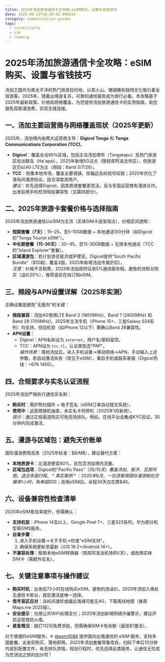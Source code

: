 ```yaml
---
title: 2025年汤加旅游通信卡全攻略:eSIM购买、设置与省钱技巧
date: 2025-09-13T18:20:02.096934
category: communication-guides
tags:
  - connectivity
  - sim
  - roaming
---
```


# 2025年汤加旅游通信卡全攻略：eSIM购买、设置与省钱技巧

汤加王国作为南太平洋的热门旅游目的地，以其火山、珊瑚礁和独特文化吸引着全球游客。2025年，随着出境游复苏，可靠的通信服务成为旅行必备。本攻略基于2025年最新政策、价格和网络覆盖，为您提供汤加旅游通信卡的实用指南，助您避免高额漫游费，实现无缝连接。

## 一、汤加主要运营商与网络覆盖现状（2025年更新）
2025年，汤加境内由两大运营商主导：**Digicel Tonga** 和 **Tonga Communications Corporation (TCC)**。  
- **Digicel**：覆盖全岛95%区域，包括主岛汤加塔布（Tongatapu）及热门旅游区哈派群岛（Ha'apai）。2025年新增5G试点（限努库阿洛法市区），但旅游区仍以4G LTE为主（频段：Band 3/7/28）。  
- **TCC**：侧重本地市场，覆盖主要城镇，但偏远岛屿信号较弱；2025年优化了海岛间漫游协议，适合深度游用户。  
*建议*：优先选择Digicel，因其旅游套餐更灵活，且与多国运营商有漫游合作。出发前用手机检测频段兼容性（见第四部分）。

## 二、2025年旅游卡套餐价格与选择指南
2025年汤加旅游通信以eSIM为主流（实体SIM卡逐渐淘汰），价格区间透明：  
- **短期套餐（7天）**：$15-$25，含5-10GB数据 + 本地通话100分钟（如Digicel的"Tonga Tourist eSIM"）。  
- **中长期套餐（15-30天）**：$30-$45，含15-30GB数据 + 无限本地通话（TCC的"Island Explorer"套餐）。  
- **区域漫游包**：若计划游览斐济或萨摩亚，Digicel提供"South Pacific Bundle"（$50起，覆盖3国，2025年新增汤加专属折扣）。  
*注意*：价格不含税费，2025年汤加政府征收5%通信服务税。避免机场柜台购买（溢价20%），推荐提前在线订购eSIM。

## 三、频段与APN设置详解（2025年实测）
正确设置是避免"无服务"的关键：  
- **频段兼容**：汤加4G使用LTE Band 3 (1800MHz)、Band 7 (2600MHz) 和 Band 28 (700MHz)。2025年主流手机（iPhone 15+、三星Galaxy S24系列）均支持，但旧机型（如iPhone 12以下）需确认Band 28兼容性。  
- **APN设置**：  
  - Digicel：APN名称设为 `internet`，用户名/密码留空。  
  - TCC：APN设为 `tcc.tl`，认证类型选"PAP"。  
*操作场景*：落地汤加后，进入手机设置→移动网络→APN，手动输入上述参数。若自动激活失败（常见于eSIM），重启手机或联系客服（Digicel热线：+676 1400）。

## 四、合规要求与实名认证流程
2025年汤加严格执行通信实名制：  
- **购买时**：需护照扫描件 + 电子签名（eSIM订单自动提交系统）。  
- **使用中**：运营商随机抽查，未实名卡将停机（2025年1月新规）。  
*提示*：通过正规渠道购买可免现场排队。例如，在线平台会集成KYC验证，30分钟内完成激活。

## 五、漫游与区域包：避免天价账单
国际漫游费用高昂（2025年标准：$8/MB），建议替代方案：  
- **本地旅游卡**：比漫游便宜80%，且包含汤加境内流量。  
- **区域包选项**：Digicel的"Pacific Pass"（$35/10天）覆盖汤加、斐济、瓦努阿图，适合多国行程。  
*真实案例*：2025年8月，一位游客用国际漫游刷社交媒体1小时，账单超$200；改用eSIM后，全程30天仅花费$40。

## 六、设备兼容性检查清单
2025年eSIM普及率提升，但需确认：  
- **支持机型**：iPhone 14及以上、Google Pixel 7+、三星S23系列。华为部分机型需GMS服务。  
- **自查步骤**：  
  1. 进入手机设置→关于手机→检查"eSIM支持"。  
  2. 确保系统更新至最新（iOS 18.2+/Android 14+）。  
- **不兼容处理**：租用本地eSIM转换器（努库阿洛法机场$5/天），或改用实体SIM卡（需额外实名）。

## 七、关键注意事项与操作建议
- **购买时机**：出发前72小时在线购买eSIM，避免机场溢价。2025年汤加入境处无通信卡柜台，提前激活是唯一选择。  
- **信号盲区应对**：岛屿间渡轮或偏远海滩可能无4G，下载离线地图（推荐Maps.me 2025版）。  
- **安全提示**：勿用公共WiFi处理支付；2025年汤加新增网络诈骗警示，建议开启运营商防火墙。  
- **紧急情况**：拨打112可免费求助，但需确保SIM卡有余额（最低$1激活）。

对于便捷的eSIM服务，✈ [@esim1088](https://t.me/s/esim1088) 提供面向出境通信的 eSIM 服务，支持多国套餐，出发前购买，落地即用。2025年汤加套餐常备库存，扫码下单后10分钟内收到配置文件，省去排队烦恼。规划行程时，优先选择此类服务，让通信无忧成为您汤加之旅的加分项！